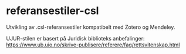 # referansestiler-csl

Utvikling av .csl-referansestiler kompatibelt med Zotero og Mendeley.

UJUR-stilen er basert på Juridisk biblioteks anbefalinger: https://www.ub.uio.no/skrive-publisere/referere/fag/rettsvitenskap.html
